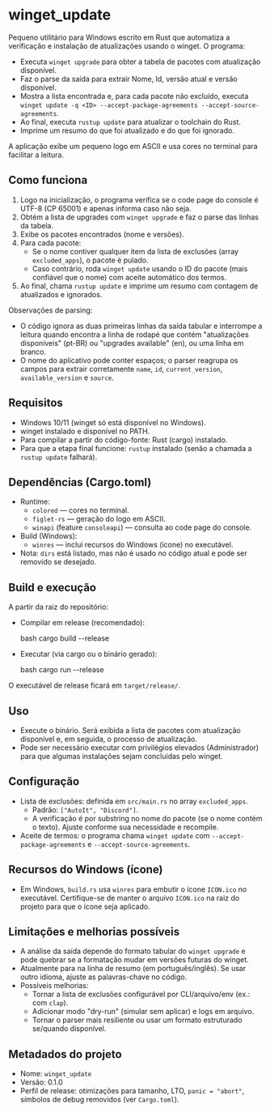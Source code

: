 # winget_update

Pequeno utilitário para Windows escrito em Rust que automatiza a verificação e instalação de atualizações usando o winget. O programa:

- Executa `winget upgrade` para obter a tabela de pacotes com atualização disponível.
- Faz o parse da saída para extrair Nome, Id, versão atual e versão disponível.
- Mostra a lista encontrada e, para cada pacote não excluído, executa `winget update -q <ID> --accept-package-agreements --accept-source-agreements`.
- Ao final, executa `rustup update` para atualizar o toolchain do Rust.
- Imprime um resumo do que foi atualizado e do que foi ignorado.

A aplicação exibe um pequeno logo em ASCII e usa cores no terminal para facilitar a leitura.

## Como funciona

1. Logo na inicialização, o programa verifica se o code page do console é UTF-8 (CP 65001) e apenas informa caso não seja.
2. Obtém a lista de upgrades com `winget upgrade` e faz o parse das linhas da tabela.
3. Exibe os pacotes encontrados (nome e versões).
4. Para cada pacote:
   - Se o nome contiver qualquer item da lista de exclusões (array `excluded_apps`), o pacote é pulado.
   - Caso contrário, roda `winget update` usando o ID do pacote (mais confiável que o nome) com aceite automático dos termos.
5. Ao final, chama `rustup update` e imprime um resumo com contagem de atualizados e ignorados.

Observações de parsing:
- O código ignora as duas primeiras linhas da saída tabular e interrompe a leitura quando encontra a linha de rodapé que contém "atualizações disponíveis" (pt-BR) ou "upgrades available" (en), ou uma linha em branco.
- O nome do aplicativo pode conter espaços; o parser reagrupa os campos para extrair corretamente `name`, `id`, `current_version`, `available_version` e `source`.

## Requisitos

- Windows 10/11 (winget só está disponível no Windows).
- winget instalado e disponível no PATH.
- Para compilar a partir do código-fonte: Rust (cargo) instalado.
- Para que a etapa final funcione: `rustup` instalado (senão a chamada a `rustup update` falhará).

## Dependências (Cargo.toml)

- Runtime:
  - `colored` — cores no terminal.
  - `figlet-rs` — geração do logo em ASCII.
  - `winapi` (feature `consoleapi`) — consulta ao code page do console.
- Build (Windows):
  - `winres` — inclui recursos do Windows (ícone) no executável.
- Nota: `dirs` está listado, mas não é usado no código atual e pode ser removido se desejado.

## Build e execução

A partir da raiz do repositório:

- Compilar em release (recomendado):

  bash
  cargo build --release

- Executar (via cargo ou o binário gerado):

  bash
  cargo run --release

O executável de release ficará em `target/release/`.

## Uso

- Execute o binário. Será exibida a lista de pacotes com atualização disponível e, em seguida, o processo de atualização.
- Pode ser necessário executar com privilégios elevados (Administrador) para que algumas instalações sejam concluídas pelo winget.

## Configuração

- Lista de exclusões: definida em `src/main.rs` no array `excluded_apps`.
  - Padrão: `["AutoIt", "Discord"]`.
  - A verificação é por substring no nome do pacote (se o nome contém o texto). Ajuste conforme sua necessidade e recompile.
- Aceite de termos: o programa chama `winget update` com `--accept-package-agreements` e `--accept-source-agreements`.

## Recursos do Windows (ícone)

- Em Windows, `build.rs` usa `winres` para embutir o ícone `ICON.ico` no executável. Certifique-se de manter o arquivo `ICON.ico` na raiz do projeto para que o ícone seja aplicado.

## Limitações e melhorias possíveis

- A análise da saída depende do formato tabular do `winget upgrade` e pode quebrar se a formatação mudar em versões futuras do winget.
- Atualmente para na linha de resumo (em português/inglês). Se usar outro idioma, ajuste as palavras-chave no código.
- Possíveis melhorias:
  - Tornar a lista de exclusões configurável por CLI/arquivo/env (ex.: com `clap`).
  - Adicionar modo "dry-run" (simular sem aplicar) e logs em arquivo.
  - Tornar o parser mais resiliente ou usar um formato estruturado se/quando disponível.

## Metadados do projeto

- Nome: `winget_update`
- Versão: 0.1.0
- Perfil de release: otimizações para tamanho, LTO, `panic = "abort"`, símbolos de debug removidos (ver `Cargo.toml`).

